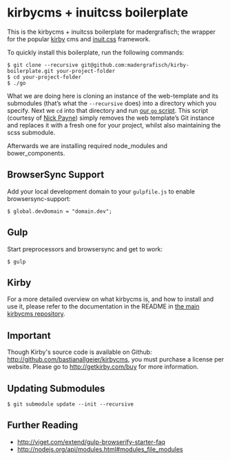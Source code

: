 # kirbycms + inuitcss boilerplate

This is the kirbycms + inuitcss boilerplate for madergrafisch; the wrapper for the popular
[kirby](http://getkirby.com/) cms and [inuit.css](https://github.com/csswizardry/inuit.css) framework.

To quickly install this boilerplate, run the following commands:

    $ git clone --recursive git@github.com:madergrafisch/kirby-boilerplate.git your-project-folder
    $ cd your-project-folder
    $ ./go

What we are doing here is cloning an instance of the web-template and
its submodules (that’s what the `--recursive` does) into a directory which you
specify. Next we `cd` into that directory and run [our `go` script](https://github.com/madergrafisch/kirby-boilerplate/blob/master/go).
This script (courtesy of [Nick Payne](http://twitter.com/makeusabrew)) simply
removes the web template’s Git instance and replaces it with a fresh one for
your project, whilst also maintaining the scss submodule.

Afterwards we are installing required node_modules and bower_components.

## BrowserSync Support

Add your local development domain to your `gulpfile.js` to enable browsersync-support:

    $ global.devDomain = "domain.dev";

## Gulp

Start preprocessors and browsersync and get to work:

    $ gulp

## Kirby

For a more detailed overview on what kirbycms is, and how to install and use
it, please refer to the documentation in the README in
[the main kirbycms repository](https://github.com/bastianallgeier/kirbycms/).

## Important

Though Kirby's source code is available on Github: <http://github.com/bastianallgeier/kirbycms>, you must purchase a license per website. Please go to <http://getkirby.com/buy> for more information.

## Updating Submodules

    $ git submodule update --init --recursive

## Further Reading

- http://viget.com/extend/gulp-browserify-starter-faq
- http://nodejs.org/api/modules.html#modules_file_modules